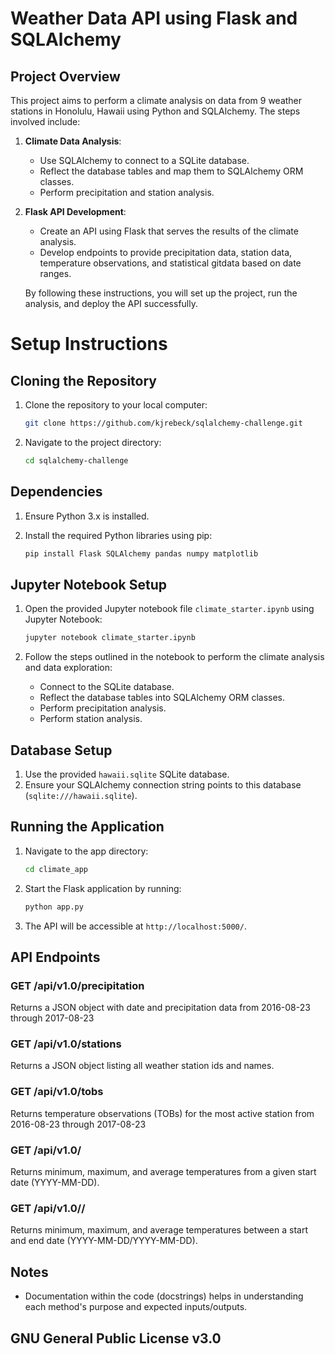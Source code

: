 
# Weather Data API using Flask and SQLAlchemy

## Project Overview

This project aims to perform a climate analysis on data from 9 weather stations in Honolulu, Hawaii using Python and SQLAlchemy. The steps involved include:

1. **Climate Data Analysis**:
    - Use SQLAlchemy to connect to a SQLite database.
    - Reflect the database tables and map them to SQLAlchemy ORM classes.
    - Perform precipitation and station analysis.

2. **Flask API Development**:
    - Create an API using Flask that serves the results of the climate analysis.
    - Develop endpoints to provide precipitation data, station data, temperature observations, and statistical gitdata based on date ranges.
    
    By following these instructions, you will set up the project, run the analysis, and deploy the API successfully.

# Setup Instructions

## Cloning the Repository

1. Clone the repository to your local computer:

    ```sh
    git clone https://github.com/kjrebeck/sqlalchemy-challenge.git
    ```

2. Navigate to the project directory:

    ```sh
    cd sqlalchemy-challenge
    ```

## Dependencies

1. Ensure Python 3.x is installed.
2. Install the required Python libraries using pip:

    ```sh
    pip install Flask SQLAlchemy pandas numpy matplotlib
    ```
## Jupyter Notebook Setup

1. Open the provided Jupyter notebook file `climate_starter.ipynb` using Jupyter Notebook:

    ```sh
    jupyter notebook climate_starter.ipynb
    ```

2. Follow the steps outlined in the notebook to perform the climate analysis and data exploration:
    - Connect to the SQLite database.
    - Reflect the database tables into SQLAlchemy ORM classes.
    - Perform precipitation analysis.
    - Perform station analysis.

## Database Setup

1. Use the provided `hawaii.sqlite` SQLite database.
2. Ensure your SQLAlchemy connection string points to this database (`sqlite:///hawaii.sqlite`).

## Running the Application

1. Navigate to the app directory:

    ```sh
    cd climate_app
    ```

2. Start the Flask application by running:

    ```sh
    python app.py
    ```

3. The API will be accessible at `http://localhost:5000/`.


## API Endpoints

### GET /api/v1.0/precipitation

Returns a JSON object with date and precipitation data from 2016-08-23 through 2017-08-23

### GET /api/v1.0/stations

Returns a JSON object listing all weather station ids and names.

### GET /api/v1.0/tobs

Returns temperature observations (TOBs) for the most active station from 2016-08-23 through 2017-08-23

### GET /api/v1.0/<start>

Returns minimum, maximum, and average temperatures from a given start date (YYYY-MM-DD).

### GET /api/v1.0/<start>/<end>

Returns minimum, maximum, and average temperatures between a start and end date (YYYY-MM-DD/YYYY-MM-DD).


## Notes

- Documentation within the code (docstrings) helps in understanding each method's purpose and expected inputs/outputs.

## GNU General Public License v3.0
